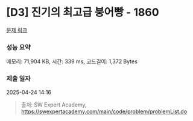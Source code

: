 # [D3] 진기의 최고급 붕어빵 - 1860 

[문제 링크](https://swexpertacademy.com/main/code/problem/problemDetail.do?contestProbId=AV5LsaaqDzYDFAXc) 

### 성능 요약

메모리: 71,904 KB, 시간: 339 ms, 코드길이: 1,372 Bytes

### 제출 일자

2025-04-24 14:16



> 출처: SW Expert Academy, https://swexpertacademy.com/main/code/problem/problemList.do